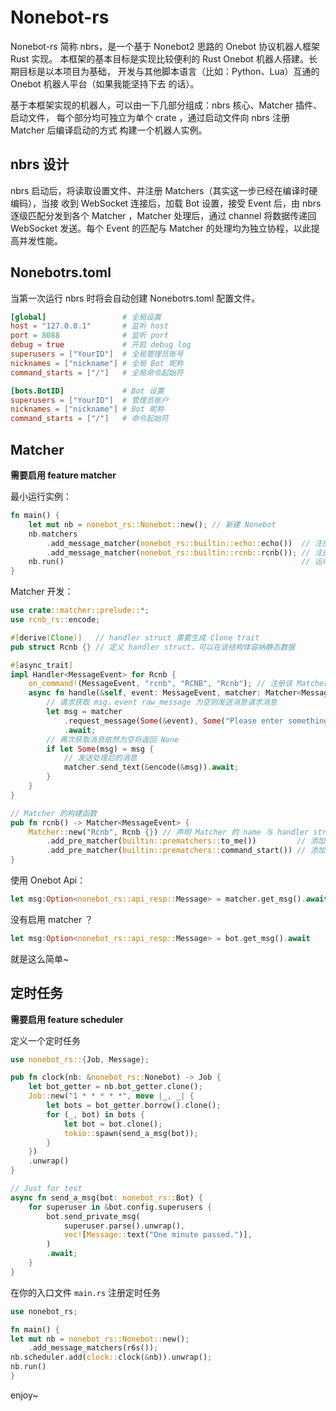 # Nonebot-rs

Nonebot-rs 简称 nbrs，是一个基于 Nonebot2 思路的 Onebot 协议机器人框架 Rust 实现。
本框架的基本目标是实现比较便利的 Rust Onebot 机器人搭建。长期目标是以本项目为基础，
开发与其他脚本语言（比如：Python、Lua）互通的 Onebot 机器人平台（如果我能坚持下去
的话）。

基于本框架实现的机器人，可以由一下几部分组成：nbrs 核心、Matcher 插件、启动文件，
每个部分均可独立为单个 crate ，通过启动文件向 nbrs 注册 Matcher 后编译启动的方式
构建一个机器人实例。

## nbrs 设计

nbrs 启动后，将读取设置文件、并注册 Matchers（其实这一步已经在编译时硬编码），当接
收到 WebSocket 连接后，加载 Bot 设置，接受 Event 后，由 nbrs 逐级匹配分发到各个 Matcher ，Matcher 处理后，通过 channel 将数据传递回 WebSocket 发送。每个 Event
的匹配与 Matcher 的处理均为独立协程，以此提高并发性能。

## Nonebotrs.toml

当第一次运行 nbrs 时将会自动创建 Nonebotrs.toml 配置文件。

```toml
[global]                 # 全局设置
host = "127.0.0.1"       # 监听 host
port = 8088              # 监听 port
debug = true             # 开启 debug log
superusers = ["YourID"]  # 全局管理员账号
nicknames = ["nickname"] # 全局 Bot 昵称
command_starts = ["/"]   # 全局命令起始符

[bots.BotID]             # Bot 设置
superusers = ["YourID"]  # 管理员账户
nicknames = ["nickname"] # Bot 昵称
command_starts = ["/"]   # 命令起始符
```

## Matcher

**需要启用 feature matcher**

最小运行实例：

```rust
fn main() {
    let mut nb = nonebot_rs::Nonebot::new(); // 新建 Nonebot
    nb.matchers
        .add_message_matcher(nonebot_rs::builtin::echo::echo())  // 注册 echo Matcher
        .add_message_matcher(nonebot_rs::builtin::rcnb::rcnb()); // 注册 rcnb Matcher
    nb.run()                                                     // 运行 Nonebot
}
```

Matcher 开发：

```rust
use crate::matcher::prelude::*;
use rcnb_rs::encode;

#[derive(Clone)]   // handler struct 需要生成 Clone trait
pub struct Rcnb {} // 定义 handler struct，可以在该结构体容纳静态数据

#[async_trait]
impl Handler<MessageEvent> for Rcnb {
    on_command!(MessageEvent, "rcnb", "RCNB", "Rcnb"); // 注册该 Matcher 的命令匹配器
    async fn handle(&self, event: MessageEvent, matcher: Matcher<MessageEvent>) {
        // 请求获取 msg，event raw_message 为空则发送消息请求消息
        let msg = matcher
            .request_message(Some(&event), Some("Please enter something."))
            .await;
        // 再次获取消息依然为空将返回 None
        if let Some(msg) = msg {
            // 发送处理后的消息
            matcher.send_text(&encode(&msg)).await;
        }
    }
}

// Matcher 的构建函数
pub fn rcnb() -> Matcher<MessageEvent> {
    Matcher::new("Rcnb", Rcnb {}) // 声明 Matcher 的 name 与 handler struct
        .add_pre_matcher(builtin::prematchers::to_me())         // 添加 to_me prematcher
        .add_pre_matcher(builtin::prematchers::command_start()) // 添加 command_start permatcher
}
```

使用 Onebot Api：

```rust
let msg:Option<nonebot_rs::api_resp::Message> = matcher.get_msg().await
```

没有启用 matcher ？

```rust
let msg:Option<nonebot_rs::api_resp::Message> = bot.get_msg().await
```

就是这么简单~

## 定时任务

**需要启用 feature scheduler**

定义一个定时任务

```rust
use nonebot_rs::{Job, Message};

pub fn clock(nb: &nonebot_rs::Nonebot) -> Job {
    let bot_getter = nb.bot_getter.clone();
    Job::new("1 * * * * *", move |_, _| {
        let bots = bot_getter.borrow().clone();
        for (_, bot) in bots {
            let bot = bot.clone();
            tokio::spawn(send_a_msg(bot));
        }
    })
    .unwrap()
}

// Just for test
async fn send_a_msg(bot: nonebot_rs::Bot) {
    for superuser in &bot.config.superusers {
        bot.send_private_msg(
            superuser.parse().unwrap(),
            vec![Message::text("One minute passed.")],
        )
        .await;
    }
}
```

在你的入口文件 `main.rs` 注册定时任务

```rust
use nonebot_rs;

fn main() {
let mut nb = nonebot_rs::Nonebot::new();
    .add_message_matchers(r6s());
nb.scheduler.add(clock::clock(&nb)).unwrap();
nb.run()
}
```

enjoy~